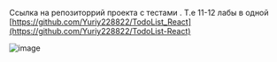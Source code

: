 Ссылка на репозиторрий проекта c тестами . Т.е 11-12 лабы в одной
[https://github.com/Yuriy228822/TodoList_React](https://github.com/Yuriy228822/TodoList-React)

![image](https://github.com/Yuriy228822/My-homework/assets/160457523/994b4df9-9b45-4d47-ab26-c239bff97ade)
